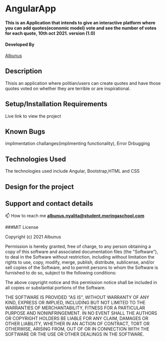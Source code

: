 # AngularApp

#### This is an Application that intends to give an interactive platform where you can add quotes(economic model) vote and see the number of votes for each quote, 10th oct 2021. version (1.0)
#### Developed By 
[Albunus](https://github.com/albunus)

## Description
 Thisis an application where politian/users can create quotes and have those quotes voted on whether they are terrible or are inspirational. 
 
## Setup/Installation Requirements

Live link to view the project 

## Known Bugs
implimentation challanges(implimenting  functionality), Error Drbugging

## Technologies Used
The technologies used include Angular, Bootstrap,HTML and CSS 

 ## Design for the project
 

## Support and contact details
📫 How to reach me **albunus.nyalita@student.moringaschool.com**



###MIT License

Copyright (c) 2021 Albunus

Permission is hereby granted, free of charge, to any person obtaining a copy
of this software and associated documentation files (the "Software"), to deal
in the Software without restriction, including without limitation the rights
to use, copy, modify, merge, publish, distribute, sublicense, and/or sell
copies of the Software, and to permit persons to whom the Software is
furnished to do so, subject to the following conditions:

The above copyright notice and this permission notice shall be included in all
copies or substantial portions of the Software.

THE SOFTWARE IS PROVIDED "AS IS", WITHOUT WARRANTY OF ANY KIND, EXPRESS OR
IMPLIED, INCLUDING BUT NOT LIMITED TO THE WARRANTIES OF MERCHANTABILITY,
FITNESS FOR A PARTICULAR PURPOSE AND NONINFRINGEMENT. IN NO EVENT SHALL THE
AUTHORS OR COPYRIGHT HOLDERS BE LIABLE FOR ANY CLAIM, DAMAGES OR OTHER
LIABILITY, WHETHER IN AN ACTION OF CONTRACT, TORT OR OTHERWISE, ARISING FROM,
OUT OF OR IN CONNECTION WITH THE SOFTWARE OR THE USE OR OTHER DEALINGS IN THE
SOFTWARE.
